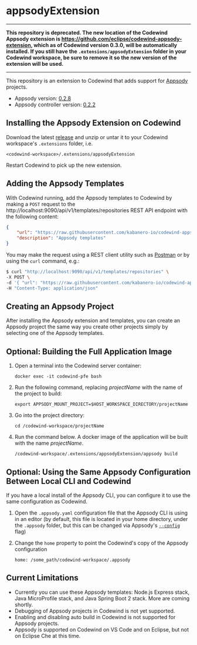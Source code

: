 # appsodyExtension

---

**This repository is deprecated. The new location of the Codewind Appsody extension is https://github.com/eclipse/codewind-appsody-extension, which as of Codewind version 0.3.0, will be automatically
installed.  If you still have the `.extensions/appsodyExtension` folder in your Codewind workspace, be sure to remove it so the new version of the extension will be used.**

---

This repository is an extension to Codewind that adds support for [Appsody](https://appsody.dev) projects.

- Appsody version: [0.2.8](https://github.com/appsody/appsody/releases/tag/0.2.8)
- Appsody controller version: [0.2.2](https://github.com/appsody/controller/releases/tag/0.2.2)

## Installing the Appsody Extension on Codewind

Download the latest [release](https://github.com/kabanero-io/appsodyExtension/releases) and unzip or untar it to your Codewind workspace's `.extensions` folder, i.e.

`<codewind-workspace>/.extensions/appsodyExtension`

Restart Codewind to pick up the new extension.

## Adding the Appsody Templates

With Codewind running, add the Appsody templates to Codewind by making a `POST` request to the http://localhost:9090/api/v1/templates/repositories REST API endpoint with the following content:

```json
{
    "url": "https://raw.githubusercontent.com/kabanero-io/codewind-appsody-templates/master/devfiles/index.json",
    "description": "Appsody templates"
}
```

You may make the request using a REST client utility such as [Postman](https://www.getpostman.com/products) or by using the `curl` command, e.g.:

```bash
$ curl "http://localhost:9090/api/v1/templates/repositories" \
-X POST \
-d '{ "url": "https://raw.githubusercontent.com/kabanero-io/codewind-appsody-templates/master/devfiles/index.json", "description": "Appsody templates" }' \
-H "Content-Type: application/json"
```

## Creating an Appsody Project

After installing the Appsody extension and templates, you can create an Appsody project the same way you create other projects simply by selecting one of the Appsody templates.

## Optional: Building the Full Application Image

1. Open a terminal into the Codewind server container:

   `docker exec -it codewind-pfe bash`
   
2. Run the following command, replacing *projectName* with the name of the project to build:

   `export APPSODY_MOUNT_PROJECT=$HOST_WORKSPACE_DIRECTORY/projectName`

3. Go into the project directory:

   `cd /codewind-workspace/projectName`
   
4. Run the command below. A docker image of the application will be built with the name *projectName*.

   `/codewind-workspace/.extensions/appsodyExtension/appsody build`

## Optional: Using the Same Appsody Configuration Between Local CLI and Codewind

If you have a local install of the Appsody CLI, you can configure it to use the same configuration as Codewind.

1. Open the `.appsody.yaml` configuration file that the Appsody CLI is using in an editor (by default, this file is located in your home directory, under the `.appsody` folder, but this can be changed via Appsody's [`--config`](https://appsody.dev/docs/using-appsody/cli-commands) flag)

2. Change the `home` property to point the Codewind's copy of the Appsody configuration

   `home: /some_path/codewind-workspace/.appsody`

## Current Limitations

- Currently you can use these Appsody templates:  Node.js Express stack, Java MicroProfile stack, and Java Spring Boot 2 stack.  More are coming shortly.
- Debugging of Appsody projects in Codewind is not yet supported.
- Enabling and disabling auto build in Codewind is not supported for Appsody projects.
- Appsody is supported on Codewind on VS Code and on Eclipse, but not on Eclipse Che at this time.
